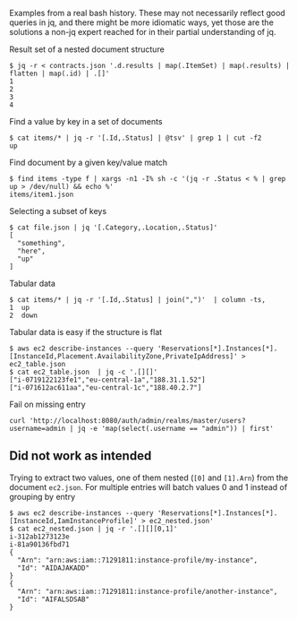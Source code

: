 Examples from a real bash history. These may not necessarily reflect good
queries in jq, and there might be more idiomatic ways, yet those are the
solutions a non-jq expert reached for in their partial understanding of jq.

Result set of a nested document structure

    $ jq -r < contracts.json '.d.results | map(.ItemSet) | map(.results) | flatten | map(.id) | .[]'
    1
    2
    3
    4

Find a value by key in a set of documents

    $ cat items/* | jq -r '[.Id,.Status] | @tsv' | grep 1 | cut -f2
    up

Find document by a given key/value match

    $ find items -type f | xargs -n1 -I% sh -c '(jq -r .Status < % | grep up > /dev/null) && echo %'
    items/item1.json

Selecting a subset of keys

    $ cat file.json | jq '[.Category,.Location,.Status]'
    [
      "something",
      "here",
      "up"
    ]

Tabular data

    $ cat items/* | jq -r '[.Id,.Status] | join(",")'  | column -ts,
    1  up
    2  down

Tabular data is easy if the structure is flat

    $ aws ec2 describe-instances --query 'Reservations[*].Instances[*].[InstanceId,Placement.AvailabilityZone,PrivateIpAddress]' > ec2_table.json
    $ cat ec2_table.json  | jq -c '.[][]'
    ["i-0719122123fe1","eu-central-1a","188.31.1.52"]
    ["i-071612ac611aa","eu-central-1c","188.40.2.7"]

Fail on missing entry

    curl 'http://localhost:8080/auth/admin/realms/master/users?username=admin | jq -e 'map(select(.username == "admin")) | first'

## Did not work as intended

Trying to extract two values, one of them nested (`[0]` and `[1].Arn`) from the document `ec2.json`.
For multiple entries will batch values 0 and 1 instead of grouping by entry

    $ aws ec2 describe-instances --query 'Reservations[*].Instances[*].[InstanceId,IamInstanceProfile]' > ec2_nested.json'
    $ cat ec2_nested.json | jq -r '.[][][0,1]'
    i-312ab1273123e
    i-81a90136fbd71
    {
      "Arn": "arn:aws:iam::71291811:instance-profile/my-instance",
      "Id": "AIDAJAKADD"
    }
    {
      "Arn": "arn:aws:iam::71291811:instance-profile/another-instance",
      "Id": "AIFALSDSAB"
    }
